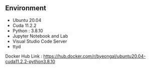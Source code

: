 ## Environment 
* Ubuntu 20.04
* Cuda 11.2.2
* Python : 3.8.10
* Jupyter Notebook and Lab
* Visual Studio Code Server
* ttyd

Docker Hub Link : https://hub.docker.com/r/byeongal/ubuntu20.04-cuda11.2.2-python3.8.10